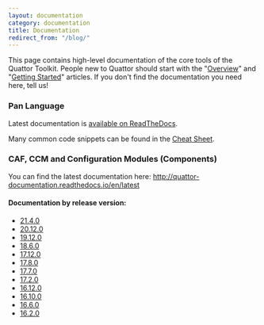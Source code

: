 ```yaml
---
layout: documentation
category: documentation
title: Documentation
redirect_from: "/blog/"
---
```


This page contains high-level documentation of the core tools of the Quattor Toolkit.
People new to Quattor should start with the "[Overview](/documentation/2012/06/19/documentation-overview.html)" and "[Getting Started](/documentation/2013/10/01/documentation-getting-started.html)" articles.
If you don't find the documentation you need here, tell us!

### Pan Language

Latest documentation is [available on ReadTheDocs](https://quattor-pan.readthedocs.org).

Many common code snippets can be found in the [Cheat Sheet](/documentation/2014/02/26/cheat-sheet.html).

### CAF, CCM and Configuration Modules (Components)

You can find the latest documentation here: <http://quattor-documentation.readthedocs.io/en/latest>

#### Documentation by release version:

* [21.4.0](http://quattor-documentation.readthedocs.io/en/21.4.0/)
* [20.12.0](http://quattor-documentation.readthedocs.io/en/20.12.0/)
* [19.12.0](http://quattor-documentation.readthedocs.io/en/19.12.0/)
* [18.6.0](http://quattor-documentation.readthedocs.io/en/18.6.0/)
* [17.12.0](http://quattor-documentation.readthedocs.io/en/17.12.0/)
* [17.8.0](http://quattor-documentation.readthedocs.io/en/17.8.0/)
* [17.7.0](http://quattor-documentation.readthedocs.io/en/17.7.0/)
* [17.2.0](http://quattor-documentation.readthedocs.io/en/17.2.0/)
* [16.12.0](http://quattor-documentation.readthedocs.io/en/16.12.0/)
* [16.10.0](http://quattor-documentation.readthedocs.org/en/16.10.0/)
* [16.6.0](http://quattor-documentation.readthedocs.org/en/16.6.0/)
* [16.2.0](http://quattor-documentation.readthedocs.org/en/16.2.0/)
